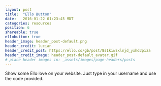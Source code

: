```yaml
---
layout: post
title:  "Ello Button"
date:   2016-01-22 01:23:45 MDT
categories: resources
position: 6
shareable: true
ellobutton: true
header_image: header_post-default.png
header_credit: lucian
header_credit_post: https://ello.co/gb/post/8s1kiwzxlnjd_yxhd3piza
header_credit_image: header_post-default_avatar.gif
# place header images in: _assets/images/page-headers/posts
---
```


Show some Ello love on your website. Just type in your username and use the code provided.

